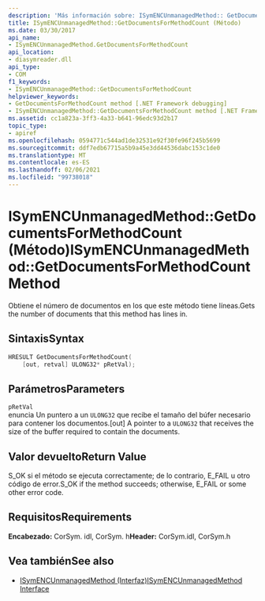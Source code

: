 ```yaml
---
description: 'Más información sobre: ISymENCUnmanagedMethod:: GetDocumentsForMethodCount ((método)'
title: ISymENCUnmanagedMethod::GetDocumentsForMethodCount (Método)
ms.date: 03/30/2017
api_name:
- ISymENCUnmanagedMethod.GetDocumentsForMethodCount
api_location:
- diasymreader.dll
api_type:
- COM
f1_keywords:
- ISymENCUnmanagedMethod::GetDocumentsForMethodCount
helpviewer_keywords:
- GetDocumentsForMethodCount method [.NET Framework debugging]
- ISymENCUnmanagedMethod::GetDocumentsForMethodCount method [.NET Framework debugging]
ms.assetid: cc1a823a-3ff3-4a33-b641-96edc93d2b17
topic_type:
- apiref
ms.openlocfilehash: 0594771c544ad1de32531e92f30fe96f245b5699
ms.sourcegitcommit: ddf7edb67715a5b9a45e3dd44536dabc153c1de0
ms.translationtype: MT
ms.contentlocale: es-ES
ms.lasthandoff: 02/06/2021
ms.locfileid: "99738018"
---
```

# <a name="isymencunmanagedmethodgetdocumentsformethodcount-method"></a><span data-ttu-id="add49-103">ISymENCUnmanagedMethod::GetDocumentsForMethodCount (Método)</span><span class="sxs-lookup"><span data-stu-id="add49-103">ISymENCUnmanagedMethod::GetDocumentsForMethodCount Method</span></span>

<span data-ttu-id="add49-104">Obtiene el número de documentos en los que este método tiene líneas.</span><span class="sxs-lookup"><span data-stu-id="add49-104">Gets the number of documents that this method has lines in.</span></span>  
  
## <a name="syntax"></a><span data-ttu-id="add49-105">Sintaxis</span><span class="sxs-lookup"><span data-stu-id="add49-105">Syntax</span></span>  
  
```cpp  
HRESULT GetDocumentsForMethodCount(  
    [out, retval] ULONG32* pRetVal);  
```  
  
## <a name="parameters"></a><span data-ttu-id="add49-106">Parámetros</span><span class="sxs-lookup"><span data-stu-id="add49-106">Parameters</span></span>  

 `pRetVal`  
 <span data-ttu-id="add49-107">enuncia Un puntero a un `ULONG32` que recibe el tamaño del búfer necesario para contener los documentos.</span><span class="sxs-lookup"><span data-stu-id="add49-107">[out] A pointer to a `ULONG32` that receives the size of the buffer required to contain the documents.</span></span>  
  
## <a name="return-value"></a><span data-ttu-id="add49-108">Valor devuelto</span><span class="sxs-lookup"><span data-stu-id="add49-108">Return Value</span></span>  

 <span data-ttu-id="add49-109">S_OK si el método se ejecuta correctamente; de lo contrario, E_FAIL u otro código de error.</span><span class="sxs-lookup"><span data-stu-id="add49-109">S_OK if the method succeeds; otherwise, E_FAIL or some other error code.</span></span>  
  
## <a name="requirements"></a><span data-ttu-id="add49-110">Requisitos</span><span class="sxs-lookup"><span data-stu-id="add49-110">Requirements</span></span>  

 <span data-ttu-id="add49-111">**Encabezado:** CorSym. idl, CorSym. h</span><span class="sxs-lookup"><span data-stu-id="add49-111">**Header:** CorSym.idl, CorSym.h</span></span>  
  
## <a name="see-also"></a><span data-ttu-id="add49-112">Vea también</span><span class="sxs-lookup"><span data-stu-id="add49-112">See also</span></span>

- [<span data-ttu-id="add49-113">ISymENCUnmanagedMethod (Interfaz)</span><span class="sxs-lookup"><span data-stu-id="add49-113">ISymENCUnmanagedMethod Interface</span></span>](isymencunmanagedmethod-interface.md)
